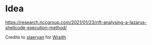 # Idea

https://research.nccgroup.com/2021/01/23/rift-analysing-a-lazarus-shellcode-execution-method/


Credits to [slaeryan](https://twitter.com/slaeryan) for [Wraith](https://github.com/slaeryan/AQUARMOURY/tree/master/Wraith)
